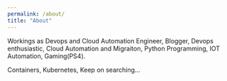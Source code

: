 ```yaml
---
permalink: /about/
title: "About"
---
```


Workings as Devops and Cloud Automation Engineer, Blogger, Devops enthusiastic, Cloud Automation and Migraiton, Python Programming, IOT Automation, Gaming(PS4).

Containers, Kubernetes, Keep on searching...